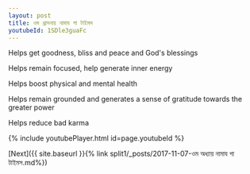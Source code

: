 ```yaml
---
layout: post
title: ওম থ্রাসনায় নামায গা টাইমস
youtubeId: 1SDle3guaFc
---
```

 
 
Helps get goodness, bliss and peace and God's blessings
 
Helps remain focused, help generate inner energy 
 
Helps boost physical and mental health 
 
Helps remain grounded and generates a sense of gratitude towards the greater power 
 
Helps reduce bad karma
 
 
 
 


{% include youtubePlayer.html id=page.youtubeId %}
 
[Next]({{ site.baseurl }}{% link  split1/_posts/2017-11-07-ওম অধ্যায় নামায গা টাইমস.md%})
 
